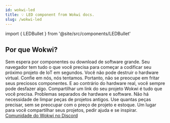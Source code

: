 ```yaml
---
id: wokwi-led
title: 💡 LED component from Wokwi docs.
slug: /wokwi-led
---
```


import { LEDBullet } from '@site/src/components/LEDBullet'


## Por que Wokwi?

<LEDBullet title="Comece agora mesmo">
  Sem espera por componentes ou download de software grande. Seu navegador tem tudo o que você precisa para começar a codificar seu próximo projeto de IoT em segundos.
</LEDBullet>

<LEDBullet title="Erros não são um problema" color="green">
  Você não pode destruir o hardware virtual. Confie em nós, nós tentamos. Portanto, não se preocupe em fritar seus preciosos componentes. E ao contrário do hardware real, você sempre pode desfazer algo.
</LEDBullet>

<LEDBullet title="Fácil de obter ajuda e feedback" color="yellow">
  Compartilhar um link do seu projeto Wokwi é tudo que você precisa.
</LEDBullet>

<LEDBullet title="Ganhe confiança em seu código" color="blue">
  Problemas separados de hardware e software. 
</LEDBullet>

<LEDBullet title="Hardware ilimitado" color="orange">
  Não há necessidade de limpar peças de projetos antigos. Use quantas peças precisar, sem se preocupar com o preço de projeto e estoque.
</LEDBullet>

<LEDBullet title="Comunidade amigável para criadores" color="purple">
  Um lugar para você compartilhar seus projetos, pedir ajuda e se inspirar.<br/>
  <a href="https://wokwi.com/discord">Comunidade do Wokwi no Discord</a>
</LEDBullet>
